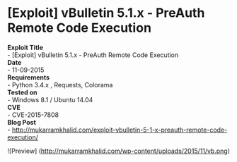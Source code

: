 # [Exploit] vBulletin 5.1.x - PreAuth Remote Code Execution

**Exploit Title**  
    - [Exploit] vBulletin 5.1.x - PreAuth Remote Code Execution  
**Date**  
    - 11-09-2015  
**Requirements**  
    - Python 3.4.x , Requests, Colorama  
**Tested on**  
    - Windows 8.1 / Ubuntu 14.04  
**CVE**  
    - CVE-2015-7808  
**Blog Post**  
    - http://mukarramkhalid.com/exploit-vbulletin-5-1-x-preauth-remote-code-execution/    

  
![Preview]
(http://mukarramkhalid.com/wp-content/uploads/2015/11/vb.png)


